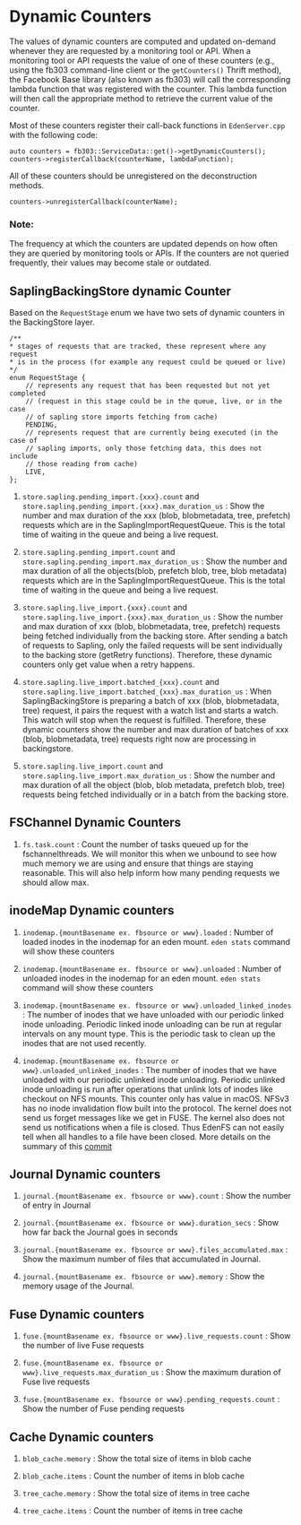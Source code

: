 Dynamic Counters
===============

The values of dynamic counters are computed and updated on-demand whenever they are requested by a monitoring tool or API.
When a monitoring tool or API requests the value of one of these counters (e.g., using the fb303 command-line client or the `getCounters()` Thrift method), the Facebook Base library (also known as fb303) will call the corresponding lambda function that was registered with the counter. This lambda function will then call the appropriate method to retrieve the current value of the counter.

Most of these counters register their call-back functions in `EdenServer.cpp` with the following code:
```
auto counters = fb303::ServiceData::get()->getDynamicCounters();
counters->registerCallback(counterName, lambdaFunction);
```

All of these counters should be unregistered on the deconstruction methods.
```
counters->unregisterCallback(counterName);
```

### Note:
The frequency at which the counters are updated depends on how often they are queried by monitoring tools or APIs. If the counters are not queried frequently, their values may become stale or outdated.

## SaplingBackingStore dynamic Counter
Based on the `RequestStage` enum we have two sets of dynamic counters in the BackingStore layer.
```
/**
* stages of requests that are tracked, these represent where any request
* is in the process (for example any request could be queued or live)
*/
enum RequestStage {
    // represents any request that has been requested but not yet completed
    // (request in this stage could be in the queue, live, or in the case
    // of sapling store imports fetching from cache)
    PENDING,
    // represents request that are currently being executed (in the case of
    // sapling imports, only those fetching data, this does not include
    // those reading from cache)
    LIVE,
};
```
1. `store.sapling.pending_import.{xxx}.count` and `store.sapling.pending_import.{xxx}.max_duration_us` :
Show the number and max duration of the xxx (blob, blobmetadata, tree, prefetch) requests which are in the SaplingImportRequestQueue. This is the total time of waiting in the queue and being a live request.

2. `store.sapling.pending_import.count` and `store.sapling.pending_import.max_duration_us` :
Show the number and max duration of all the objects(blob, prefetch blob, tree, blob metadata) requests which are in the SaplingImportRequestQueue. This is the total time of waiting in the queue and being a live request.

3. `store.sapling.live_import.{xxx}.count` and `store.sapling.live_import.{xxx}.max_duration_us` :
Show the number and max duration of xxx (blob, blobmetadata, tree, prefetch) requests being fetched individually from the backing store. After sending a batch of requests to Sapling, only the failed requests will be sent individually to the backing store (getRetry functions). Therefore, these dynamic counters only get value when a retry happens.

4. `store.sapling.live_import.batched_{xxx}.count` and `store.sapling.live_import.batched_{xxx}.max_duration_us` :
When SaplingBackingStore is preparing a batch of xxx (blob, blobmetadata, tree) request, it pairs the request with a watch list and starts a watch. This watch will stop when the request is fulfilled. Therefore, these dynamic counters show the number and max duration of batches of xxx (blob, blobmetadata, tree) requests right now are processing in backingstore.

5. `store.sapling.live_import.count` and `store.sapling.live_import.max_duration_us` :
Show the number and max duration of all the object (blob, blob metadata, prefetch blob, tree) requests being fetched individually or in a batch from the backing store.


## FSChannel Dynamic Counters
1. `fs.task.count` :
Count the number of tasks queued up for the fschannelthreads. We will monitor this when we unbound to see how much memory we are using and ensure that things are staying reasonable. This will also help inform how many pending requests we should allow max.

## inodeMap Dynamic counters
1. `inodemap.{mountBasename ex. fbsource or www}.loaded` :
Number of loaded inodes in the inodemap for an eden mount. `eden stats` command will show these counters

2. `inodemap.{mountBasename ex. fbsource or www}.unloaded` :
Number of unloaded inodes in the inodemap for an eden mount.  `eden stats` command will show these counters

3. `inodemap.{mountBasename ex. fbsource or www}.unloaded_linked_inodes` :
The number of inodes that we have unloaded with our periodic linked inode unloading. Periodic linked inode unloading can be run at regular intervals on any mount type. This is the periodic task to clean up the inodes that are not used recently.

4. `inodemap.{mountBasename ex. fbsource or www}.unloaded_unlinked_inodes` :
The number of inodes that we have unloaded with our periodic unlinked inode unloading. Periodic unlinked inode unloading is run after operations that unlink lots of inodes like checkout on NFS mounts. This counter only has value in macOS.
NFSv3 has no inode invalidation flow built into the protocol. The kernel does not  send us forget messages like we get in FUSE. The kernel also does not send us notifications when a file is closed. Thus EdenFS can not easily tell when all handles to a file have been closed. More details on the summary of this [commit](https://github.com/facebook/sapling/commit/ffa558bf847c5be4adc82899a793f3996619f332)

## Journal Dynamic counters
1. `journal.{mountBasename ex. fbsource or www}.count` :
Show the number of entry in Journal

2. `journal.{mountBasename ex. fbsource or www}.duration_secs` :
Show how far back the Journal goes in seconds

3. `journal.{mountBasename ex. fbsource or www}.files_accumulated.max` :
Show the maximum number of files that accumulated in Journal.

4. `journal.{mountBasename ex. fbsource or www}.memory` :
Show the memory usage of the Journal.

## Fuse Dynamic counters
1. `fuse.{mountBasename ex. fbsource or www}.live_requests.count` :
Show the number of live Fuse requests

2. `fuse.{mountBasename ex. fbsource or www}.live_requests.max_duration_us` :
Show the maximum duration of Fuse live requests

3. `fuse.{mountBasename ex. fbsource or www}.pending_requests.count` :
Show the number of Fuse pending requests

## Cache Dynamic counters
1. `blob_cache.memory` :
Show the total size of items in blob cache

2. `blob_cache.items` :
Count the number of items in blob cache

3. `tree_cache.memory` :
Show the total size of items in tree cache

4. `tree_cache.items` :
Count the number of items in tree cache
